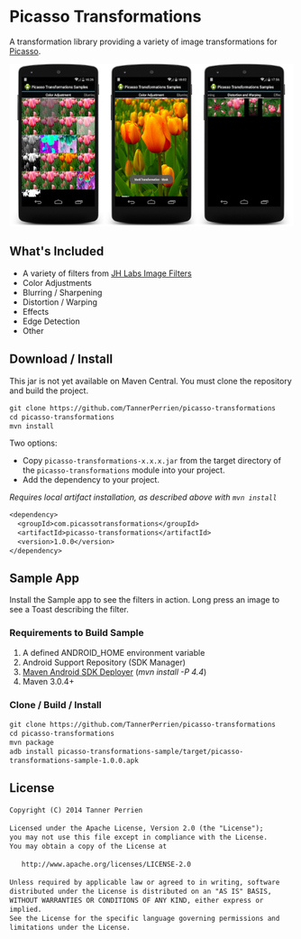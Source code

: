 Picasso Transformations
=======================

A transformation library providing a variety of image transformations for [Picasso](https://github.com/square/picasso).

![](picasso-transformations-sample.png)

What's Included
---------------

* A variety of filters from [JH Labs Image Filters](http://www.jhlabs.com/ip/filters/index.html)
 * Color Adjustments
 * Blurring / Sharpening
 * Distortion / Warping
 * Effects
 * Edge Detection
* Other

Download / Install
------------------

This jar is not yet available on Maven Central. You must clone the repository and build the project.

    git clone https://github.com/TannerPerrien/picasso-transformations
    cd picasso-transformations
    mvn install

Two options:

- Copy `picasso-transformations-x.x.x.jar` from the target directory of the `picasso-transformations` module into your project.
- Add the dependency to your project.

*Requires local artifact installation, as described above with `mvn install`*

    <dependency>
      <groupId>com.picassotransformations</groupId>
      <artifactId>picasso-transformations</artifactId>
      <version>1.0.0</version>
    </dependency>

Sample App
----------

Install the Sample app to see the filters in action. Long press an image to see a Toast describing the filter.

### Requirements to Build Sample

1. A defined ANDROID_HOME environment variable
2. Android Support Repository (SDK Manager)
3. [Maven Android SDK Deployer](https://github.com/mosabua/maven-android-sdk-deployer) (*mvn install -P 4.4*)
3. Maven 3.0.4+

### Clone / Build / Install

    git clone https://github.com/TannerPerrien/picasso-transformations
    cd picasso-transformations
    mvn package
    adb install picasso-transformations-sample/target/picasso-transformations-sample-1.0.0.apk

License
-------

    Copyright (C) 2014 Tanner Perrien

    Licensed under the Apache License, Version 2.0 (the "License");
    you may not use this file except in compliance with the License.
    You may obtain a copy of the License at

       http://www.apache.org/licenses/LICENSE-2.0

    Unless required by applicable law or agreed to in writing, software
    distributed under the License is distributed on an "AS IS" BASIS,
    WITHOUT WARRANTIES OR CONDITIONS OF ANY KIND, either express or implied.
    See the License for the specific language governing permissions and
    limitations under the License.

